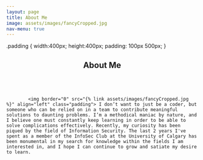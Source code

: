 ```yaml
---
layout: page
title: About Me
image: assets/images/fancyCropped.jpg
nav-menu: true
---
```


<!-- Main -->
<div id="main" class="alt">

.padding
{
width:400px;
height:400px;
padding: 100px 500px;
	}
	
<!-- One -->
<section id="one">
<div class="inner">
		<header class="major">
			<h1>About Me</h1>
		</header>

<!-- Content -->
<div style="display:inline-block;vertical-align:top;">

<div>
</div>
<div style="display:inline-block;">
<!-- Content -->
	
			<img border="0" src="{% link assets/images/fancyCropped.jpg %}" align="left" class="padding"> I don’t want to just be a coder, but someone who can be relied on in a team to contribute meaningful solutions to daunting problems. I’m a methodical maniac by nature, and I believe one must constantly keep learning in order to be able to solve complications effectively. Recently, my curiosity has been piqued by the field of Information Security. The last 2 years I've spent as a member of the InfoSec Club at the University of Calgary has been monumental in my search for knowledge within the fields I am interested in, and I hope I can continue to grow and satiate my desire to learn.
	

